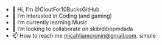 - 👋 Hi, I’m @CloutFor10BucksGitHub
- 👀 I’m interested in Coding (and gaming)
- 🌱 I’m currently learning Music
- 💞️ I’m looking to collaborate on skibidibopmdada
- 📫 How to reach me micahliamcronin@gmail.com. simple

<!---
CloutFor10BucksGitHub/CloutFor10BucksGitHub is a ✨ special ✨ repository because its `README.md` (this file) appears on your GitHub profile.
You can click the Preview link to take a look at your changes.
--->
